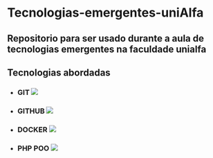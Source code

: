 # Tecnologias-emergentes-uniAlfa
## Repositorio para ser usado durante a aula de tecnologias emergentes na faculdade unialfa

## Tecnologias abordadas
- ### GIT <img src="https://skillicons.dev/icons?i=git" />
- ### GITHUB <img src="https://skillicons.dev/icons?i=github" />
- ### DOCKER  <img src="https://skillicons.dev/icons?i=docker" />
- ### PHP POO <img src="https://skillicons.dev/icons?i=php" />
